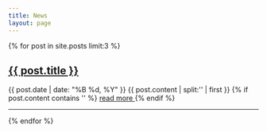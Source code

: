 ```yaml
---
title: News
layout: page
---
```


{% for post in site.posts limit:3 %}
   <div class="post-preview">
       <h2><a href="{{ post.url }}">{{ post.title }}</a></h2>
       <span class="post-date">{{ post.date | date: "%B %d, %Y" }}</span>
       {{ post.content | split:'<!--break-->' | first }}
       {% if post.content contains '<!--break-->' %}
           <a href="{{ post.url }}">
               read more
           </a>
       {% endif %}
       <hr>
   </div>
{% endfor %}
